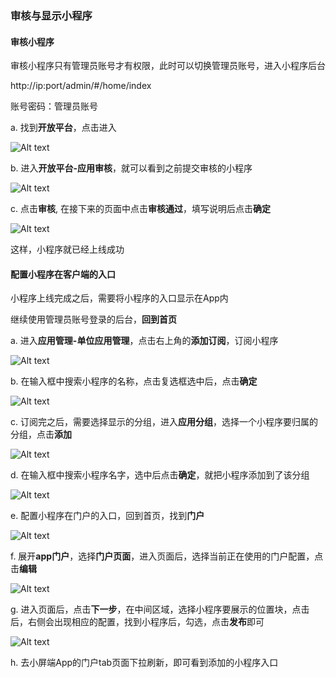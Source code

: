 ### 审核与显示小程序

#### 审核小程序

审核小程序只有管理员账号才有权限，此时可以切换管理员账号，进入小程序后台

http://ip:port/admin/#/home/index

账号密码：管理员账号

a. 找到**开放平台**，点击进入

![Alt text](http://file.iming.work/0d234558b941e3a4f398.png)


b. 进入**开放平台-应用审核**，就可以看到之前提交审核的小程序

![Alt text](http://file.iming.work/581e038c499fbcc80b78.png)

c. 点击**审核**, 在接下来的页面中点击**审核通过**，填写说明后点击**确定**

![Alt text](http://file.iming.work/919b6483493c71535b42.png)

这样，小程序就已经上线成功


#### 配置小程序在客户端的入口

小程序上线完成之后，需要将小程序的入口显示在App内

继续使用管理员账号登录的后台，**回到首页**

a. 进入**应用管理-单位应用管理**，点击右上角的**添加订阅**，订阅小程序

![Alt text](http://file.iming.work/1d3923db147414048294.png)

b. 在输入框中搜索小程序的名称，点击复选框选中后，点击**确定**

![Alt text](http://file.iming.work/89c86f042139180216be.png)

c. 订阅完之后，需要选择显示的分组，进入**应用分组**，选择一个小程序要归属的分组，点击**添加**

![Alt text](http://file.iming.work/20b0928cb578413e9b6b.png)

d. 在输入框中搜索小程序名字，选中后点击**确定**，就把小程序添加到了该分组

![Alt text](http://file.iming.work/d8ed2b7d6a85153c1a5f.png)

e. 配置小程序在门户的入口，回到首页，找到**门户**

![Alt text](http://file.iming.work/d4deb38b923cb7a1bacf.png)

f. 展开**app门户**，选择**门户页面**，进入页面后，选择当前正在使用的门户配置，点击**编辑**

![Alt text](http://file.iming.work/6fd9c74926c409887769.png)

g. 进入页面后，点击**下一步**，在中间区域，选择小程序要展示的位置块，点击后，右侧会出现相应的配置，找到小程序后，勾选，点击**发布**即可

![Alt text](http://file.iming.work/b6ce836c8a3eabb6754f.png)

h. 去小屏端App的门户tab页面下拉刷新，即可看到添加的小程序入口
